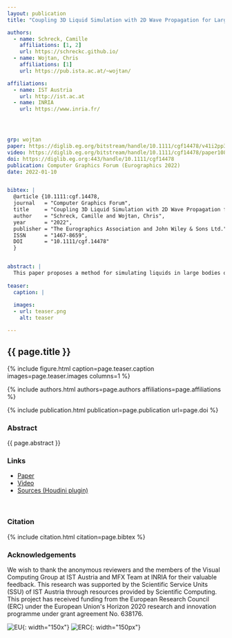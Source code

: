 ```yaml
---
layout: publication
title: "Coupling 3D Liquid Simulation with 2D Wave Propagation for Large Scale Water Surface Animation Using the Equivalent Sources Method"

authors:
  - name: Schreck, Camille
    affiliations: [1, 2]
    url: https://schreckc.github.io/
  - name: Wojtan, Chris
    affiliations: [1]
    url: https://pub.ista.ac.at/~wojtan/

affiliations:
  - name: IST Austria
    url: http://ist.ac.at
  - name: INRIA	
    url: https://www.inria.fr/




grp: wojtan
paper: https://diglib.eg.org/bitstream/handle/10.1111/cgf14478/v41i2pp343-353.pdf?sequence=1&isAllowed=y
video: https://diglib.eg.org/bitstream/handle/10.1111/cgf14478/paper1086_1.mp4?sequence=2&isAllowed=y
doi: https://diglib.eg.org:443/handle/10.1111/cgf14478
publication: Computer Graphics Forum (Eurographics 2022)
date: 2022-01-10


bibtex: |
  @article {10.1111:cgf.14478,
  journal   = "Computer Graphics Forum",
  title     = "Coupling 3D Liquid Simulation with 2D Wave Propagation for Large Scale Water Surface Animation Using the Equivalent Sources Method",
  author    = "Schreck, Camille and Wojtan, Chris",
  year      = "2022",
  publisher = "The Eurographics Association and John Wiley & Sons Ltd.",
  ISSN      = "1467-8659",
  DOI       = "10.1111/cgf.14478"
  }


abstract: |
  This paper proposes a method for simulating liquids in large bodies of water by coupling together a water surface wave simulator with a 3D Navier-Stokes simulator. The surface wave simulation uses the equivalent sources method (ESM) to efficiently animate large bodies of water with precisely controllable wave propagation behavior. The 3D liquid simulator animates complex non-linear fluid behaviors like splashes and breaking waves using off-the-shelf simulators using FLIP or the level set method with semi-Lagrangian advection. We combine the two approaches by using the 3D solver to animate localized non-linear behaviors, and the 2D wave solver to animate larger regions with linear surface physics. We use the surface motion from the 3D solver as boundary conditions for 2D surface wave simulator, and we use the velocity and surface heights from the 2D surface wave simulator as boundary conditions for the 3D fluid simulation. We also introduce a novel technique for removing visual artifacts caused by numerical errors in 3D fluid solvers: we use experimental data to estimate the artificial dispersion caused by the 3D solver and we then carefully tune the wave speeds of the 2D solver to match it, effectively eliminating any differences in wave behavior across the boundary. To the best of our knowledge, this is the first time such a empirically driven error compensation approach has been used to remove coupling errors from a physics simulator. Our coupled simulation approach leverages the strengths of each simulation technique, animating large environments with seamless transitions between 2D and 3D physics.
  
teaser:
  caption: |
    
  images:
  - url: teaser.png
    alt: teaser

---
```


## {{ page.title }}

{% include figure.html caption=page.teaser.caption images=page.teaser.images columns=1 %}

{% include authors.html authors=page.authors affiliations=page.affiliations %}

{% include publication.html publication=page.publication url=page.doi %}


### Abstract

{{ page.abstract }}

### Links

* [Paper](https://diglib.eg.org/bitstream/handle/10.1111/cgf14478/v41i2pp343-353.pdf?sequence=1&isAllowed=y)
* [Video](https://diglib.eg.org/bitstream/handle/10.1111/cgf14478/paper1086_1.mp4?sequence=2&isAllowed=y)
* [Sources (Houdini plugin)](https://github.com/schreckc/Coupling_FSWW)
<br>

### Citation

{% include citation.html citation=page.bibtex %}

### Acknowledgements

We wish to thank the anonymous reviewers and the members of the Visual Computing Group at IST Austria and MFX Team at INRIA for their valuable feedback. This research was supported by the Scientific Service Units (SSU) of IST Austria through resources provided by Scientific Computing.
This project has received funding from the European Research Council (ERC) under the European Union's Horizon 2020 research and innovation programme under grant agreement No. 638176.

![EU](flag_yellow_low.jpg){: width="150x"}
![ERC](LOGO-ERC.jpg){: width="150px"}